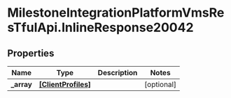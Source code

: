 # MilestoneIntegrationPlatformVmsResTfulApi.InlineResponse20042

## Properties
Name | Type | Description | Notes
------------ | ------------- | ------------- | -------------
**_array** | [**[ClientProfiles]**](ClientProfiles.md) |  | [optional] 
